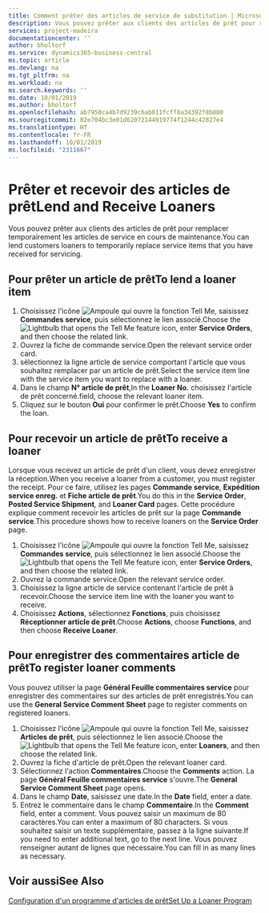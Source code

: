 ```yaml
---
title: Comment prêter des articles de service de substitution | Microsoft Docs
description: Vous pouvez prêter aux clients des articles de prêt pour remplacer temporairement les articles de service en cours de maintenance.
services: project-madeira
documentationcenter: ''
author: bholtorf
ms.service: dynamics365-business-central
ms.topic: article
ms.devlang: na
ms.tgt_pltfrm: na
ms.workload: na
ms.search.keywords: ''
ms.date: 10/01/2019
ms.author: bholtorf
ms.openlocfilehash: ab7950ca4b7d9239c6ab011fcff8a34392f8b800
ms.sourcegitcommit: 02e704bc3e01d62072144919774f1244c42827e4
ms.translationtype: HT
ms.contentlocale: fr-FR
ms.lasthandoff: 10/01/2019
ms.locfileid: "2311667"
---
```

# <a name="lend-and-receive-loaners"></a><span data-ttu-id="32d8e-103">Prêter et recevoir des articles de prêt</span><span class="sxs-lookup"><span data-stu-id="32d8e-103">Lend and Receive Loaners</span></span>
<span data-ttu-id="32d8e-104">Vous pouvez prêter aux clients des articles de prêt pour remplacer temporairement les articles de service en cours de maintenance.</span><span class="sxs-lookup"><span data-stu-id="32d8e-104">You can lend customers loaners to temporarily replace service items that you have received for servicing.</span></span>  
  
## <a name="to-lend-a-loaner-item"></a><span data-ttu-id="32d8e-105">Pour prêter un article de prêt</span><span class="sxs-lookup"><span data-stu-id="32d8e-105">To lend a loaner item</span></span>    
1. <span data-ttu-id="32d8e-106">Choisissez l'icône ![Ampoule qui ouvre la fonction Tell Me](media/ui-search/search_small.png "Dites-moi ce que vous voulez faire"), saisissez **Commandes service**, puis sélectionnez le lien associé.</span><span class="sxs-lookup"><span data-stu-id="32d8e-106">Choose the ![Lightbulb that opens the Tell Me feature](media/ui-search/search_small.png "Tell me what you want to do") icon, enter **Service Orders**, and then choose the related link.</span></span>  
2. <span data-ttu-id="32d8e-107">Ouvrez la fiche de commande service.</span><span class="sxs-lookup"><span data-stu-id="32d8e-107">Open the relevant service order card.</span></span>  
3. <span data-ttu-id="32d8e-108">sélectionnez la ligne article de service comportant l'article que vous souhaitez remplacer par un article de prêt.</span><span class="sxs-lookup"><span data-stu-id="32d8e-108">Select the service item line with the service item you want to replace with a loaner.</span></span>  
4. <span data-ttu-id="32d8e-109">Dans le champ **N° article de prêt**,</span><span class="sxs-lookup"><span data-stu-id="32d8e-109">In the **Loaner No.**</span></span> <span data-ttu-id="32d8e-110">choisissez l'article de prêt concerné.</span><span class="sxs-lookup"><span data-stu-id="32d8e-110">field, choose the relevant loaner item.</span></span>  
5. <span data-ttu-id="32d8e-111">Cliquez sur le bouton **Oui** pour confirmer le prêt.</span><span class="sxs-lookup"><span data-stu-id="32d8e-111">Choose **Yes** to confirm the loan.</span></span>  

## <a name="to-receive-a-loaner"></a><span data-ttu-id="32d8e-112">Pour recevoir un article de prêt</span><span class="sxs-lookup"><span data-stu-id="32d8e-112">To receive a loaner</span></span>  
<span data-ttu-id="32d8e-113">Lorsque vous recevez un article de prêt d'un client, vous devez enregistrer la réception.</span><span class="sxs-lookup"><span data-stu-id="32d8e-113">When you receive a loaner from a customer, you must register the receipt.</span></span> <span data-ttu-id="32d8e-114">Pour ce faire, utilisez les pages **Commande service**, **Expédition service enreg.** et **Fiche article de prêt**.</span><span class="sxs-lookup"><span data-stu-id="32d8e-114">You do this in the **Service Order**, **Posted Service Shipment**, and **Loaner Card** pages.</span></span> <span data-ttu-id="32d8e-115">Cette procédure explique comment recevoir les articles de prêt sur la page **Commande service**.</span><span class="sxs-lookup"><span data-stu-id="32d8e-115">This procedure shows how to receive loaners on the **Service Order** page.</span></span>  
  
1. <span data-ttu-id="32d8e-116">Choisissez l'icône ![Ampoule qui ouvre la fonction Tell Me](media/ui-search/search_small.png "Dites-moi ce que vous voulez faire"), saisissez **Commandes service**, puis sélectionnez le lien associé.</span><span class="sxs-lookup"><span data-stu-id="32d8e-116">Choose the ![Lightbulb that opens the Tell Me feature](media/ui-search/search_small.png "Tell me what you want to do") icon, enter **Service Orders**, and then choose the related link.</span></span>  
2. <span data-ttu-id="32d8e-117">Ouvrez la commande service.</span><span class="sxs-lookup"><span data-stu-id="32d8e-117">Open the relevant service order.</span></span>  
3. <span data-ttu-id="32d8e-118">Choisissez la ligne article de service contenant l'article de prêt à recevoir.</span><span class="sxs-lookup"><span data-stu-id="32d8e-118">Choose the service item line with the loaner you want to receive.</span></span>  
4. <span data-ttu-id="32d8e-119">Choisissez **Actions**, sélectionnez **Fonctions**, puis choisissez **Réceptionner article de prêt**.</span><span class="sxs-lookup"><span data-stu-id="32d8e-119">Choose **Actions**, choose **Functions**, and then choose **Receive Loaner**.</span></span>  

## <a name="to-register-loaner-comments"></a><span data-ttu-id="32d8e-120">Pour enregistrer des commentaires article de prêt</span><span class="sxs-lookup"><span data-stu-id="32d8e-120">To register loaner comments</span></span>  
<span data-ttu-id="32d8e-121">Vous pouvez utiliser la page **Général Feuille commentaires service** pour enregistrer des commentaires sur des articles de prêt enregistrés.</span><span class="sxs-lookup"><span data-stu-id="32d8e-121">You can use the **General Service Comment Sheet** page to register comments on registered loaners.</span></span>  
  
1. <span data-ttu-id="32d8e-122">Choisissez l'icône ![Ampoule qui ouvre la fonction Tell Me](media/ui-search/search_small.png "Dites-moi ce que vous voulez faire"), saisissez **Articles de prêt**, puis sélectionnez le lien associé.</span><span class="sxs-lookup"><span data-stu-id="32d8e-122">Choose the ![Lightbulb that opens the Tell Me feature](media/ui-search/search_small.png "Tell me what you want to do") icon, enter **Loaners**, and then choose the related link.</span></span>  
2. <span data-ttu-id="32d8e-123">Ouvrez la fiche d'article de prêt.</span><span class="sxs-lookup"><span data-stu-id="32d8e-123">Open the relevant loaner card.</span></span>  
3. <span data-ttu-id="32d8e-124">Sélectionnez l'action **Commentaires**.</span><span class="sxs-lookup"><span data-stu-id="32d8e-124">Choose the **Comments** action.</span></span> <span data-ttu-id="32d8e-125">La page **Général Feuille commentaires service** s'ouvre.</span><span class="sxs-lookup"><span data-stu-id="32d8e-125">The **General Service Comment Sheet** page opens.</span></span>  
4. <span data-ttu-id="32d8e-126">Dans le champ **Date**, saisissez une date.</span><span class="sxs-lookup"><span data-stu-id="32d8e-126">In the **Date** field, enter a date.</span></span>  
5. <span data-ttu-id="32d8e-127">Entrez le commentaire dans le champ **Commentaire**.</span><span class="sxs-lookup"><span data-stu-id="32d8e-127">In the **Comment** field, enter a comment.</span></span> <span data-ttu-id="32d8e-128">Vous pouvez saisir un maximum de 80 caractères.</span><span class="sxs-lookup"><span data-stu-id="32d8e-128">You can enter a maximum of 80 characters.</span></span> <span data-ttu-id="32d8e-129">Si vous souhaitez saisir un texte supplémentaire, passez à la ligne suivante.</span><span class="sxs-lookup"><span data-stu-id="32d8e-129">If you need to enter additional text, go to the next line.</span></span> <span data-ttu-id="32d8e-130">Vous pouvez renseigner autant de lignes que nécessaire.</span><span class="sxs-lookup"><span data-stu-id="32d8e-130">You can fill in as many lines as necessary.</span></span>  
  
## <a name="see-also"></a><span data-ttu-id="32d8e-131">Voir aussi</span><span class="sxs-lookup"><span data-stu-id="32d8e-131">See Also</span></span>  
[<span data-ttu-id="32d8e-132">Configuration d'un programme d'articles de prêt</span><span class="sxs-lookup"><span data-stu-id="32d8e-132">Set Up a Loaner Program</span></span>](service-how-setup-loaner-program.md)   
